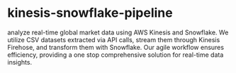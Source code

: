 # kinesis-snowflake-pipeline
analyze real-time global market data using AWS Kinesis and Snowflake. We utilize CSV datasets extracted via API calls, stream them through Kinesis Firehose, and transform them with Snowflake. Our agile workflow ensures efficiency, providing a one stop comprehensive solution for real-time data insights. 
